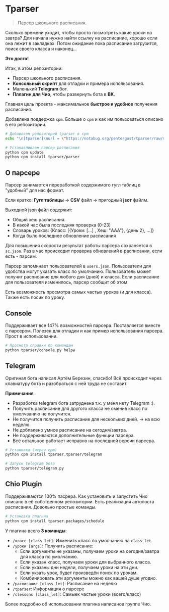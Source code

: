 # Tparser

> Парсер школьного расписания.

Сколько времени уходит, чтобы просто посмотреть какие уроки на завтра?
Для начала нужно найти ссылку на расписание, хорошо если она лежит в закладках.
Потом ожидание пока расписание загрузится, поиск своего класса и наконец...

**Это долго!**

Итак, в этом репозитории:

- Парсер школьного расписания.
- **Консольный скрипт** для отладки и примера использования.
- Маленький **Telegram** бот.
- **Пллагин для Чио**, чтобы развернуть бота в **ВК**.

Главная цель проекта - максимальное **быстрое и удобное** получения расписания.


Добавлена поддержка `cpm`.
Больше о `cpm` и как им пользоваться описано в его репозитории.

```sh
# Добавляем репозиторий tparser в cpm
echo "\n[tparser]\nurl = \"https://notabug.org/pentergust/tparser/raw/master/\"" >> cpm_data/repositories.toml

# Устанавливаем парсер расписания
python cpm update
python cpm install tparser/parser
```


## О парсере

Парсер занимается переработкой содержимого гугл таблиц в "удобный" для нас формат.

Если кратко: **Гугл таблицы** -> **CSV** файл -> пригодный **jsoт** файлм.

Выходной json файл содержит:

- Общий хеш расписания.
- В какой час была последняя проверка (0-23)
- Словарь уроков: {Класс: [{Уроки: [...] , Хеш: "AAA"}, {день 2}, ...]}
- Когда было последнее обновление расписания

Для повышения скорости результат работы парсера сохраняется в `sc.json`.
Раз в час происходит проверка обновлений в расписании, если есть - парсим.

Парсер запоминает пользователей в `users.json`.
Пользователи для удобства могут указать класс по умолчанию.
Пользователь может получит расписание для любого дня (дней) и класса.
Если расписание для пользователя изменилось, парсер сообщит об этом.

Есть возможность просмотра самых частых уроков (и для класса).
Также есть посик по уроку.


## Console

Поддерживает все 147% возможностей парсера.
Поставляется вместе с парсером.
Полезен для отладки и как пример использования парсера.
Прост в использовании.

```sh
# Просмотр справки по командам
python tparser/console.py helpы
```


## Telegram

Оригинал бота написал Артём Березин, спасибо!
Всё происходит через клавиатуру бота и разобраться с ней труда не составит.

**Примечания**: 

- Разработка telegram бота затруднена т.к. у меня нету Telegram :).
- Получить расписание для другого класса не сменив класс по умолчванию не получится.
- Не получится получить расписание для нескольких дней. -> на всю неделю.
- Не добпалено умное расписание на сегодня/завтра.
- Не поддерживаются дополнительные функции парсера.
- Всё остальное работает исправно на последней версии парсера.

```sh
# Установка (через cpm)
python cpm install tparser.tparser/telegram

# Запуск telegram бота
python tparser/telegram.py
```

## Chio Plugin

Поддерживаются 100% пасрера.
Как установить и запустить Чио описано в её собственном репозитории.
Есть реализация автопоста расписания.
Довольно простые команды.


```sh
# Установка плагина
python cpm install tparser.packages/schedule
```

У плагина всего **3 команды**:

- `/класс [class_let]`: Изменить класс по умолчанию на `class_let`.
- `/уроки [args]`: Получить расписание:
  - Если аргументы не указаны, получаем уроки на сегодня/завтра для класса по умолчанию.
  - Если указан класс, получаем уроки для выбранного класса.
  - Если указаны дни недели, получаем уроки на эти дни.
  - Если укзать урок, будет произведён поиск по урокам.
  - Комбинировать эти аргументы можно как вашей душе угодно.
- `/расписание [class_let]`: Расписание на неделю 
- `/tparser`: Информация о парсере
- `/clessons [class_let]`: Самыек частые уроки (всего/класс) 

Более подробно об использовании плагина написанов группе Чио.
